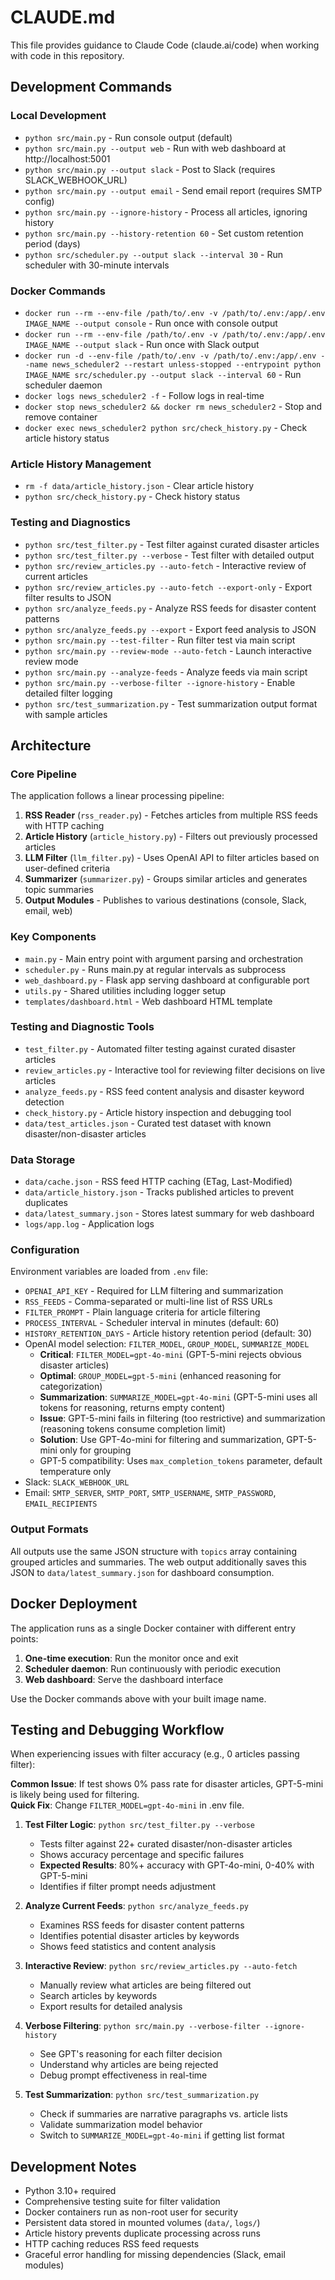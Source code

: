 # CLAUDE.md

This file provides guidance to Claude Code (claude.ai/code) when working with code in this repository.

## Development Commands

### Local Development
- `python src/main.py` - Run console output (default)
- `python src/main.py --output web` - Run with web dashboard at http://localhost:5001
- `python src/main.py --output slack` - Post to Slack (requires SLACK_WEBHOOK_URL)
- `python src/main.py --output email` - Send email report (requires SMTP config)
- `python src/main.py --ignore-history` - Process all articles, ignoring history
- `python src/main.py --history-retention 60` - Set custom retention period (days)
- `python src/scheduler.py --output slack --interval 30` - Run scheduler with 30-minute intervals

### Docker Commands
- `docker run --rm --env-file /path/to/.env -v /path/to/.env:/app/.env IMAGE_NAME --output console` - Run once with console output
- `docker run --rm --env-file /path/to/.env -v /path/to/.env:/app/.env IMAGE_NAME --output slack` - Run once with Slack output
- `docker run -d --env-file /path/to/.env -v /path/to/.env:/app/.env --name news_scheduler2 --restart unless-stopped --entrypoint python IMAGE_NAME src/scheduler.py --output slack --interval 60` - Run scheduler daemon
- `docker logs news_scheduler2 -f` - Follow logs in real-time
- `docker stop news_scheduler2 && docker rm news_scheduler2` - Stop and remove container
- `docker exec news_scheduler2 python src/check_history.py` - Check article history status

### Article History Management
- `rm -f data/article_history.json` - Clear article history
- `python src/check_history.py` - Check history status

### Testing and Diagnostics
- `python src/test_filter.py` - Test filter against curated disaster articles
- `python src/test_filter.py --verbose` - Test filter with detailed output
- `python src/review_articles.py --auto-fetch` - Interactive review of current articles  
- `python src/review_articles.py --auto-fetch --export-only` - Export filter results to JSON
- `python src/analyze_feeds.py` - Analyze RSS feeds for disaster content patterns
- `python src/analyze_feeds.py --export` - Export feed analysis to JSON
- `python src/main.py --test-filter` - Run filter test via main script
- `python src/main.py --review-mode --auto-fetch` - Launch interactive review mode
- `python src/main.py --analyze-feeds` - Analyze feeds via main script  
- `python src/main.py --verbose-filter --ignore-history` - Enable detailed filter logging
- `python src/test_summarization.py` - Test summarization output format with sample articles

## Architecture

### Core Pipeline
The application follows a linear processing pipeline:
1. **RSS Reader** (`rss_reader.py`) - Fetches articles from multiple RSS feeds with HTTP caching
2. **Article History** (`article_history.py`) - Filters out previously processed articles
3. **LLM Filter** (`llm_filter.py`) - Uses OpenAI API to filter articles based on user-defined criteria
4. **Summarizer** (`summarizer.py`) - Groups similar articles and generates topic summaries
5. **Output Modules** - Publishes to various destinations (console, Slack, email, web)

### Key Components
- `main.py` - Main entry point with argument parsing and orchestration
- `scheduler.py` - Runs main.py at regular intervals as subprocess
- `web_dashboard.py` - Flask app serving dashboard at configurable port
- `utils.py` - Shared utilities including logger setup
- `templates/dashboard.html` - Web dashboard HTML template

### Testing and Diagnostic Tools
- `test_filter.py` - Automated filter testing against curated disaster articles
- `review_articles.py` - Interactive tool for reviewing filter decisions on live articles
- `analyze_feeds.py` - RSS feed content analysis and disaster keyword detection
- `check_history.py` - Article history inspection and debugging tool
- `data/test_articles.json` - Curated test dataset with known disaster/non-disaster articles

### Data Storage
- `data/cache.json` - RSS feed HTTP caching (ETag, Last-Modified)
- `data/article_history.json` - Tracks published articles to prevent duplicates
- `data/latest_summary.json` - Stores latest summary for web dashboard
- `logs/app.log` - Application logs

### Configuration
Environment variables are loaded from `.env` file:
- `OPENAI_API_KEY` - Required for LLM filtering and summarization
- `RSS_FEEDS` - Comma-separated or multi-line list of RSS URLs
- `FILTER_PROMPT` - Plain language criteria for article filtering
- `PROCESS_INTERVAL` - Scheduler interval in minutes (default: 60)
- `HISTORY_RETENTION_DAYS` - Article history retention period (default: 30)
- OpenAI model selection: `FILTER_MODEL`, `GROUP_MODEL`, `SUMMARIZE_MODEL`
  - **Critical**: `FILTER_MODEL=gpt-4o-mini` (GPT-5-mini rejects obvious disaster articles)
  - **Optimal**: `GROUP_MODEL=gpt-5-mini` (enhanced reasoning for categorization)
  - **Summarization**: `SUMMARIZE_MODEL=gpt-4o-mini` (GPT-5-mini uses all tokens for reasoning, returns empty content)
  - **Issue**: GPT-5-mini fails in filtering (too restrictive) and summarization (reasoning tokens consume completion limit)
  - **Solution**: Use GPT-4o-mini for filtering and summarization, GPT-5-mini only for grouping
  - GPT-5 compatibility: Uses `max_completion_tokens` parameter, default temperature only
- Slack: `SLACK_WEBHOOK_URL`
- Email: `SMTP_SERVER`, `SMTP_PORT`, `SMTP_USERNAME`, `SMTP_PASSWORD`, `EMAIL_RECIPIENTS`

### Output Formats
All outputs use the same JSON structure with `topics` array containing grouped articles and summaries. The web output additionally saves this JSON to `data/latest_summary.json` for dashboard consumption.

## Docker Deployment

The application runs as a single Docker container with different entry points:

1. **One-time execution**: Run the monitor once and exit
2. **Scheduler daemon**: Run continuously with periodic execution  
3. **Web dashboard**: Serve the dashboard interface

Use the Docker commands above with your built image name.

## Testing and Debugging Workflow

When experiencing issues with filter accuracy (e.g., 0 articles passing filter):

**Common Issue**: If test shows 0% pass rate for disaster articles, GPT-5-mini is likely being used for filtering.  
**Quick Fix**: Change `FILTER_MODEL=gpt-4o-mini` in .env file.

1. **Test Filter Logic**: `python src/test_filter.py --verbose`
   - Tests filter against 22+ curated disaster/non-disaster articles  
   - Shows accuracy percentage and specific failures
   - **Expected Results**: 80%+ accuracy with GPT-4o-mini, 0-40% with GPT-5-mini
   - Identifies if filter prompt needs adjustment

2. **Analyze Current Feeds**: `python src/analyze_feeds.py`
   - Examines RSS feeds for disaster content patterns
   - Identifies potential disaster articles by keywords
   - Shows feed statistics and content analysis

3. **Interactive Review**: `python src/review_articles.py --auto-fetch`
   - Manually review what articles are being filtered out
   - Search articles by keywords
   - Export results for detailed analysis

4. **Verbose Filtering**: `python src/main.py --verbose-filter --ignore-history`
   - See GPT's reasoning for each filter decision
   - Understand why articles are being rejected
   - Debug prompt effectiveness in real-time

5. **Test Summarization**: `python src/test_summarization.py`
   - Check if summaries are narrative paragraphs vs. article lists
   - Validate summarization model behavior
   - Switch to `SUMMARIZE_MODEL=gpt-4o-mini` if getting list format

## Development Notes
- Python 3.10+ required
- Comprehensive testing suite for filter validation
- Docker containers run as non-root user for security
- Persistent data stored in mounted volumes (`data/`, `logs/`)
- Article history prevents duplicate processing across runs
- HTTP caching reduces RSS feed requests
- Graceful error handling for missing dependencies (Slack, email modules)